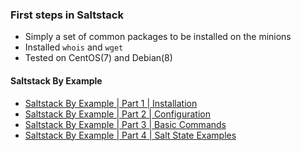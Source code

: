 ### First steps in Saltstack

- Simply a set of common packages to be installed on the minions
- Installed `whois` and `wget`
- Tested on CentOS(7) and Debian(8)  
  
#### Saltstack By Example

- [Saltstack By Example | Part 1 | Installation](https://muchbits.com/saltstack-by-example1.html)  
- [Saltstack By Example | Part 2 | Configuration](https://muchbits.com/saltstack-by-example2.html)  
- [Saltstack By Example | Part 3 | Basic Commands](https://muchbits.com/saltstack-by-example3.html)  
- [Saltstack By Example | Part 4 | Salt State Examples](https://muchbits.com/saltstack-by-example4.html)  
